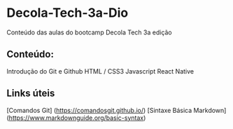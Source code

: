 # Decola-Tech-3a-Dio
Conteúdo das aulas do bootcamp Decola Tech 3a edição

## Conteúdo:
Introdução do Git e Github
HTML / CSS3 
Javascript 
React Native

## Links úteis 
[Comandos Git] (https://comandosgit.github.io/)
[Sintaxe Básica Markdown] (https://www.markdownguide.org/basic-syntax) 

